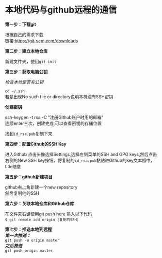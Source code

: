 # 本地代码与github远程的通信  
**第一步：下载git**   

根据自己的需求下载  
链接:<https://git-scm.com/downloads>   

**第二步：建立本地仓库**  

新建文件夹，使用`git init`  

**第三步：获取电脑公钥**  

*检查本地是否有公钥*  

`cd ~/.ssh`  
若是出现No such file or directory说明本机没有SSH密钥  

**创建密钥**  

ssh-keygen -t rsa -C "注册Github账户时用的邮箱"  
连续enter三次，创建完成,可以查看密钥的存储位置

找到`id_rsa.pub`复制下来  

**第四步：配置Github的SSH Key**  

进入Github 点击头像选择Settings,选择左侧菜单的SSH and GPG keys,然后点击右侧的New SSH key按钮，将复制的`id_rsa.pub`黏贴进Github的key文本框中，title随意  

**第五步：github新建项目**   

github右上角新建一个new repository  
然后复制他的SSH  

**第六步：关联本地仓库和Github仓库**  

在文件夹右键使用git push here 输入以下代码  
`$ git remote add origin [复制的SSH]`  

**第七步：推送本地到远程**  
***第一次推送：***  
`git push -u origin master`  
***之后推送***  
`git push origin master`  

